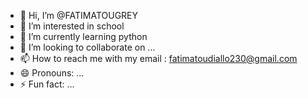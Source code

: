- 👋 Hi, I’m @FATIMATOUGREY
- 👀 I’m interested in school
- 🌱 I’m currently learning python
- 💞️ I’m looking to collaborate on ...
- 📫 How to reach me with my email : fatimatoudiallo230@gmail.com
- 😄 Pronouns: ...
- ⚡ Fun fact: ...

<!---
FATIMATOUGREY/FATIMATOUGREY is a ✨ special ✨ repository because its `README.md` (this file) appears on your GitHub profile.
You can click the Preview link to take a look at your changes.
--->
